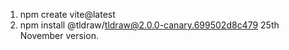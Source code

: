 1. npm create vite@latest
2. npm install @tldraw/tldraw@2.0.0-canary.699502d8c479
25th November version.




